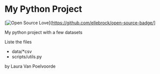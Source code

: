 # My Python Project 

[![Open Source Love](https://badges.frapsoft.com/os/v2/open-source.png?v=103)](https://github.com/ellebrock/open-source-badge/]

My python project with a few datasets

Liste the files 

- data/*csv
- scripts/utils.py

by Laura Van Poelvoorde
